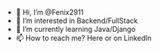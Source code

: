 - 👋 Hi, I’m @Fenix2911
- 👀 I’m interested in Backend/FullStack
- 🌱 I’m currently learning Java/Django
- 📫 How to reach me? Here or on LinkedIn 

<!---
Fenix2911/Fenix2911 is a ✨ special ✨ repository because its `README.md` (this file) appears on your GitHub profile.
You can click the Preview link to take a look at your changes.
--->
